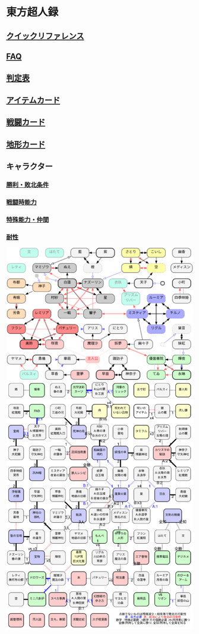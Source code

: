 # 東方超人録

## [クイックリファレンス](./doc/quickreference.md)
## [FAQ](./doc/faq.md)
## [判定表](./doc/reference.md)
## [アイテムカード](./doc/item.md)
## [戦闘カード](./doc/attack.md)
## [地形カード](./doc/map.md)
## キャラクター
### [勝利・敗北条件](./doc/character.md)
### [戦闘時能力](./doc/chara-battle.md)
### [特殊能力・仲間](./doc/chara-ability.md)
### [耐性](./doc/chara-regist.md)
![](./doc/rensa.svg)
![](./doc/match.svg)